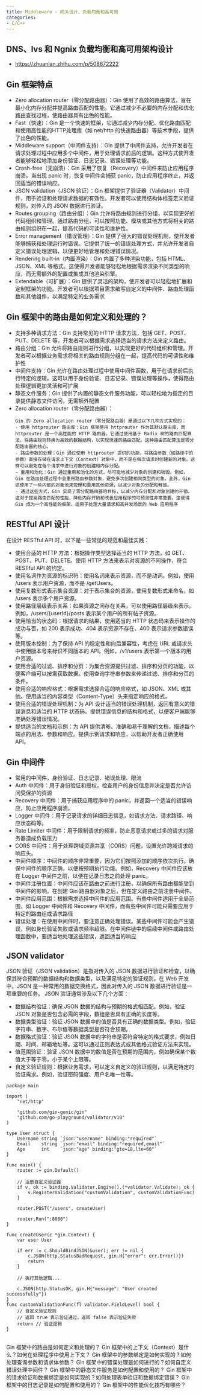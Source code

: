```yaml
---
title: Middleware - 网关设计、负载均衡和高可用
categories:
- C/C++
---
```


## DNS、lvs 和 Ngnix 负载均衡和高可用架构设计
- https://zhuanlan.zhihu.com/p/508672222

## Gin 框架特点
- Zero allocation router（零分配路由器）：Gin 使用了高效的路由算法，旨在最小化内存分配并提高路由匹配的性能。它通过减少不必要的内存分配和优化路由查找过程，使路由器具有出色的性能。
- Fast（快速）：Gin 是一个快速的框架，它通过减少内存分配、优化路由匹配和使用高性能的HTTP处理库（如 net/http 的快速路由器）等技术手段，提供了出色的性能。
- Middleware support（中间件支持）：Gin 提供了中间件支持，允许开发者在请求处理过程中应用多个中间件，用于处理请求前后的逻辑。这种方式使开发者能够轻松地添加身份验证、日志记录、错误处理等功能。
- Crash-free（无崩溃）：Gin 采用了恢复（Recovery）中间件来防止应用程序崩溃。当出现 panic 时，恢复中间件会捕获 panic，防止应用程序终止，并返回适当的错误响应。
- JSON validation（JSON 验证）：Gin 框架提供了验证器（Validator）中间件，用于验证和处理请求数据的有效性。开发者可以使用结构体标签定义验证规则，对传入的 JSON 数据进行验证。
- Routes grouping（路由分组）：Gin 允许将路由规则进行分组，以实现更好的代码组织和管理。通过路由分组，可以按照功能、模块或其他方式将相关的路由规则组织在一起，提高代码的可读性和维护性。
- Error management（错误管理）：Gin 提供了强大的错误处理机制，使开发者能够捕获和处理运行时错误。它提供了统一的错误处理方式，并允许开发者自定义错误处理逻辑，以便更好地管理和处理错误情况。
- Rendering built-in（内置渲染）：Gin 内置了多种渲染功能，包括 HTML、JSON、XML 等格式。这使得开发者能够轻松地根据需求渲染不同类型的响应，而无需额外的配置或集成其他渲染引擎。
- Extendable（可扩展）：Gin 提供了灵活的架构，使开发者可以轻松地扩展和定制框架的功能。开发者可以根据项目需求编写自定义的中间件、路由处理函数和其他组件，以满足特定的业务需求

## Gin 框架中的路由是如何定义和处理的？
- 支持多种请求方法：Gin 支持常见的 HTTP 请求方法，包括 GET、POST、PUT、DELETE 等，开发者可以根据需求选择适当的请求方法来定义路由。
- 路由分组：Gin 允许将路由规则进行分组，以实现更好的代码组织和管理。开发者可以根据业务需求将相关的路由规则分组在一起，提高代码的可读性和维护性
- 中间件支持：Gin 允许在路由处理过程中使用中间件函数，用于在请求前后执行特定的逻辑。这可以用于身份验证、日志记录、错误处理等操作，使得路由处理逻辑更加灵活和可扩展
- 静态文件服务：Gin 提供了内置的静态文件服务功能，可以轻松地为指定的目录提供静态文件访问，无需额外配置
- Zero allocation router（零分配路由器）：
    ```
    Gin 的 Zero allocation router（零分配路由器）是通过以下几种方式实现的：
  - 使用 httprouter 路由库：Gin 框架使用 httprouter 作为其默认路由库，而 httprouter 是一个高性能的 HTTP 路由器。它通过使用基于 Radix 树的路由匹配算法，将路由规则转换为高效的数据结构，以实现快速的路由匹配。这种路由匹配算法是零分配路由器的核心。
  - 路由参数的处理：Gin 通过使用 httprouter 提供的功能，将路由参数（如路径中的参数）直接存储在请求上下文（Context）对象中，而不是在每次请求时创建新的对象。这样可以避免在每个请求中进行对象的创建和内存分配。
  - 重用和池化：Gin 通过重用和池化的方式，尽可能地减少对象的创建和销毁。例如，Gin 在路由处理过程中会重用路由参数对象，避免多次创建相同类型的对象。此外，Gin 还使用了一些内部的对象池来管理和重用其他资源，以减少对象的分配和释放。
  - 通过这些方式，Gin 实现了零分配路由器的目标，以减少内存分配和对象创建的开销。这对于提高路由匹配的性能、降低内存开销和改善应用程序的可预测性非常重要。这使得 Gin 成为一个高性能的框架，适用于处理大量请求和高并发场景的 Web 应用程序
    ```

## RESTful API 设计
在设计 RESTful API 时，以下是一些常见的规范和最佳实践：
- 使用合适的 HTTP 方法：根据操作类型选择适当的 HTTP 方法，如 GET、POST、PUT、DELETE。使用 HTTP 方法来表示对资源的不同操作，符合 RESTful API 的约定。
- 使用名词作为资源的标识符：使用名词来表示资源，而不是动词。例如，使用 /users 表示用户资源，而不是 /getUsers。
- 使用复数形式表示集合资源：对于表示集合的资源，使用复数形式来命名，如 /users 表示多个用户资源。
- 使用路径层级表示关系：如果资源之间存在关系，可以使用路径层级来表示。例如，/users/{userId}/posts 表示某个用户的所有帖子资源。
- 使用恰当的状态码：根据请求的结果，使用适当的 HTTP 状态码来表示操作的成功与否，如 200 表示成功、404 表示资源不存在、400 表示请求参数错误等。
- 使用版本控制：为了保持 API 的稳定性和向后兼容性，考虑在 URL 或请求头中使用版本号来标识不同版本的 API。例如，/v1/users 表示第一个版本的用户资源。
- 使用合适的过滤、排序和分页：为集合资源提供过滤、排序和分页的功能，以便客户端可以按需获取数据。使用查询字符串参数来传递过滤、排序和分页的条件。
- 使用合适的响应格式：根据需求选择合适的响应格式，如 JSON、XML 或其他。使用适当的内容类型（Content-Type）头来指定响应的格式。
- 使用合适的错误处理机制：为 API 设计适当的错误处理机制，返回有意义的错误消息和适当的 HTTP 状态码。提供错误信息的结构和格式，以便客户端能够准确处理错误情况。
- 提供适当的文档和示例：为 API 提供清晰、准确和易于理解的文档，描述每个端点的用法、参数和响应。提供示例请求和响应，以帮助开发者正确使用 API。

## Gin 中间件
- 常用的中间件，身份验证、日志记录、错误处理、限流
- Auth 中间件：用于身份验证和授权，检查用户的身份信息并决定是否允许访问受保护的资源
- Recovery 中间件：用于捕获应用程序中的 panic，并返回一个适当的错误响应，防止应用程序崩溃。
- Logger 中间件：用于记录请求的详细日志信息，如请求方法、请求路径、响应状态码等。
- Rate Limiter 中间件：用于限制请求的频率，防止恶意请求或过多的请求对服务器造成负载压力
- CORS 中间件：用于处理跨域资源共享（CORS）问题，设置允许跨域请求的响应头。
- 中间件顺序：中间件的顺序非常重要，因为它们按照添加的顺序依次执行。确保中间件的顺序正确，以便按预期执行功能。例如，Recovery 中间件应该放在 Logger 中间件之前，以便在记录日志之前处理 panic。
- 中间件注册位置：中间件应该在路由之前进行注册，以确保所有路由都能受到中间件的影响。在创建 Gin 路由器对象之后，但在定义路由之前注册中间件。
- 中间件应用范围：根据需求选择中间件的应用范围。有些中间件适用于全局范围，如 Logger 中间件和 Recovery 中间件，而有些中间件可能只需要应用于特定的路由组或请求路径
- 错误处理：在使用中间件时，要注意正确处理错误。某些中间件可能会产生错误，例如身份验证失败或请求频率超限。在中间件链中的后续中间件或路由处理函数中，要适当地处理这些错误，返回适当的响应


## JSON validator
JSON 验证（JSON validation）是指对传入的 JSON 数据进行验证和检查，以确保其符合预期的数据结构和数据类型，以及满足特定的验证规则。在 Web 开发中，JSON 是一种常用的数据交换格式，因此对传入的 JSON 数据进行验证是一项重要的任务。
JSON 验证通常涉及以下几个方面：
- 数据结构验证：确保 JSON 数据的结构与预期的格式相匹配。例如，验证 JSON 对象是否包含必需的字段，数组是否具有正确的长度等。
- 数据类型验证：验证 JSON 数据中的值是否具有正确的数据类型。例如，验证字符串、数字、布尔值等数据类型是否符合预期。
- 数据格式验证：验证 JSON 数据中的字符串是否符合特定的格式要求，例如日期、时间、邮箱地址等。这可以通过正则表达式或其他格式验证方法来实现。
- 值范围验证：验证 JSON 数据中的数值是否在预期的范围内，例如确保某个数值大于等于零，小于某个上限等。
- 自定义验证规则：根据业务需求，可以定义自定义的验证规则，以满足特定的验证需求。例如，验证密码强度、用户名唯一性等。
```
package main

import (
	"net/http"

	"github.com/gin-gonic/gin"
	"github.com/go-playground/validator/v10"
)

type User struct {
	Username string `json:"username" binding:"required"`
	Email    string `json:"email" binding:"required,email"`
	Age      int    `json:"age" binding:"gte=18,lte=60"`
}

func main() {
	router := gin.Default()

	// 注册自定义验证器
	if v, ok := binding.Validator.Engine().(*validator.Validate); ok {
		v.RegisterValidation("customValidation", customValidationFunc)
	}

	router.POST("/users", createUser)

	router.Run(":8080")
}

func createUser(c *gin.Context) {
	var user User

	if err := c.ShouldBindJSON(&user); err != nil {
		c.JSON(http.StatusBadRequest, gin.H{"error": err.Error()})
		return
	}

	// 执行其他逻辑...

	c.JSON(http.StatusOK, gin.H{"message": "User created successfully"})
}
func customValidationFunc(fl validator.FieldLevel) bool {
	// 自定义验证规则
	// 返回 true 表示验证通过，返回 false 表示验证失败
	return // 验证逻辑
}
```

## 
Gin 框架中的路由是如何定义和处理的？
Gin 框架中的上下文（Context）是什么？如何在处理程序中使用上下文？
Gin 框架中的参数绑定是如何实现的？如何处理查询参数和请求体参数？
Gin 框架中的错误处理是如何进行的？如何自定义错误处理中间件？
Gin 框架中的静态文件服务是如何配置和使用的？
Gin 框架中的请求验证和数据绑定是如何实现的？如何处理表单验证和数据绑定错误？
Gin 框架中的日志记录是如何配置和使用的？
Gin 框架中的性能优化技巧有哪些？
